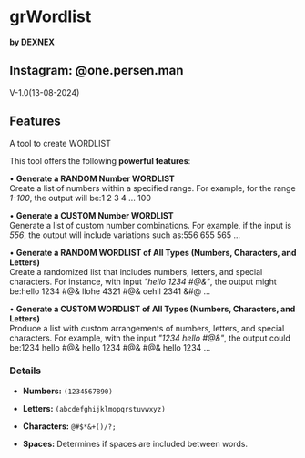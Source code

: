 # grWordlist
**by DEXNEX**


**Instagram: @one.persen.man**
-
V-1.0(13-08-2024)






## Features

A tool to create WORDLIST


This tool offers the following **powerful features**:


• **Generate a RANDOM Number WORDLIST**  
   Create a list of numbers within a specified range. For example, for the range *1-100*, the output will be:1 2 3 4 ... 100
   
• **Generate a CUSTOM Number WORDLIST**  
Generate a list of custom number combinations. For example, if the input is *556*, the output will include variations such as:556 655 565 ...


• **Generate a RANDOM WORDLIST of All Types (Numbers, Characters, and Letters)**  
Create a randomized list that includes numbers, letters, and special characters. For instance, with input *"hello 1234 #@&"*, the output might be:hello 1234 #@& llohe 4321 #@& oehll 2341 &#@ ...


• **Generate a CUSTOM WORDLIST of All Types (Numbers, Characters, and Letters)**  
Produce a list with custom arrangements of numbers, letters, and special characters. For example, with the input *"1234 hello #@&"*, the output could be:1234 hello #@& hello 1234 #@& #@& hello 1234 ...

### Details

- **Numbers:** `(1234567890)`


- **Letters:** `(abcdefghijklmopqrstuvwxyz)`


- **Characters:** `@#$*&+()/?;`

 
- **Spaces:** Determines if spaces are included between words.
